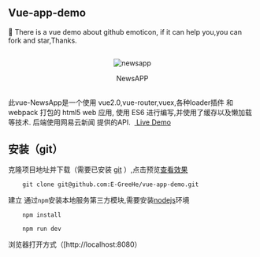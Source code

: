 ## Vue-app-demo

:bouquet: There is a vue demo about github emoticon, if it can help you,you can fork and star,Thanks.

##
<div align=center>

![newsapp](http://image.jiantuku.com/17-5-27/64363602.jpg?imageView2/1/w/200/h/200&e=1496222410&token=el7kgPgYzpJoB23jrChWJ2gV3HpRl0VCzFn8rKKv:kD5BUzx28FBTbhc_kqmqMJEr2Nc=)
</div>

<p align=center>NewsAPP</p>

##
此vue-NewsApp是一个使用 vue2.0,vue-router,vuex,各种loader插件 和 webpack 打包的 html5 web 应用, 使用 ES6 进行编写,并使用了缓存以及懒加载等技术. 后端使用网易云新闻 提供的API.  [ Live Demo](https://jy02739323.github.io/vue-news/common/#/index/travel)


##  安装（git）
克隆项目地址并下载（需要已安装 [git](https://git-scm.com/downloads) ）,点击预览[查看效果](https://jy02739323.github.io/vue-news/common/#/index/travel)

```
    git clone git@github.com:E-GreeHe/vue-app-demo.git
```
建立 通过```npm```安装本地服务第三方模块,需要安装[nodejs](https://nodejs.org/)环境

```
    npm install
```

```
    npm run dev
```
浏览器打开方式（[http://localhost:8080）
